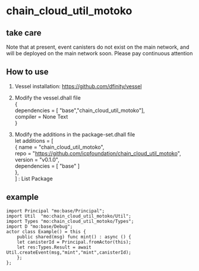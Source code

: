 # chain_cloud_util_motoko
## take care
  Note that at present, event canisters do not exist on the main network, and will be deployed on the main network soon. Please pay continuous attention
## How to use
1.  Vessel installation:  https://github.com/dfinity/vessel  
2.  Modify the vessel.dhall file  
    {  
        dependencies = [ "base","chain_cloud_util_motoko"],  
        compiler = None Text  
    }  

3.  Modify the additions in the package-set.dhall file  
    let additions = [  
    { name = "chain_cloud_util_motoko",    
      repo = "https://github.com/icpfoundation/chain_cloud_util_motoko",   
      version = "v0.1.0",    
      dependencies = [ "base" ]  
    },  
    ] : List Package  

## example  
    import Principal "mo:base/Principal";
    import Util  "mo:chain_cloud_util_motoko/Util";
    import Types "mo:chain_cloud_util_motoko/Types";
    import D "mo:base/Debug";
    actor class Example() = this {
        public shared(msg) func mint() : async () {
        let canisterId = Principal.fromActor(this);
        let res:Types.Result = await Util.createEvent(msg,"mint","mint",canisterId);
        };
    };

